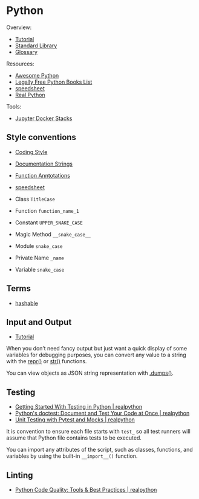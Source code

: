 # Python

Overview:

- [Tutorial](https://docs.python.org/3/tutorial/index.html)
- [Standard Library](https://docs.python.org/3/library/index.html)
- [Glossary](https://docs.python.org/3/glossary.html)

Resources:

- [Awesome Python](https://github.com/vinta/awesome-python)
- [Legally Free Python Books List](https://www.pythonkitchen.com/legally-free-python-books-list/)
- [speedsheet](https://speedsheet.io/s/python)
- [Real Python](https://realpython.com/)

Tools:

- [Jupyter Docker Stacks](https://github.com/jupyter/docker-stacks)

## Style conventions

- [Coding Style](https://docs.python.org/3/tutorial/controlflow.html#intermezzo-coding-style)
- [Documentation Strings](https://docs.python.org/3/tutorial/controlflow.html#documentation-strings)
- [Function Anntotations](https://docs.python.org/3/tutorial/controlflow.html#function-annotations)
- [speedsheet](https://speedsheet.io/s/python?select=qhNs)

- Class `TitleCase`
- Function `function_name_1`
- Constant `UPPER_SNAKE_CASE`
- Magic Method `__snake_case__`
- Module `snake_case`
- Private Name `_name`
- Variable `snake_case`

## Terms

- [hashable](https://docs.python.org/3/glossary.html#term-hashable)

## Input and Output

- [Tutorial](https://docs.python.org/3/tutorial/inputoutput.html)

When you don’t need fancy output but just want a quick display of some variables for debugging purposes, you can convert
any value to a string with the [repr()](https://docs.python.org/3/library/functions.html#repr) or
[str()](https://docs.python.org/3/library/stdtypes.html#str) functions.

You can view objects as JSON string representation with
[.dumps()](https://docs.python.org/3/library/json.html#json.dumps).

## Testing

- [Getting Started With Testing in Python | realpython](https://realpython.com/python-testing/)
- [Python's doctest: Document and Test Your Code at Once | realpython](https://realpython.com/python-doctest/)
- [Unit Testing with Pytest and Mocks | realpython](https://realpython.com/python-cli-testing/#unit-testing-with-pytest-and-mocks)

It is convention to ensure each file starts with `test_` so all test runners will assume that Python file contains tests to be executed.

You can import any attributes of the script, such as classes, functions, and variables by using the built-in `__import__()` function.

## Linting

- [Python Code Quality: Tools & Best Practices | realpython](https://realpython.com/python-code-quality/)
